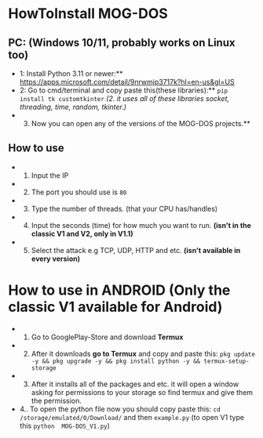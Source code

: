 # HowToInstall MOG-DOS

## PC: (Windows 10/11, probably works on Linux too)
- 1: Install Python 3.11 or newer:** https://apps.microsoft.com/detail/9nrwmjp3717k?hl=en-us&gl=US
- 2: Go to cmd/terminal and copy paste this(these libraries):** ``pip install tk customtkinter``
*(2. it uses all of these libraries socket, threading, time, random, tkinter.)*
- 3. Now you can open any of the versions of the MOG-DOS projects.**

## How to use
- 1. Input the IP
- 2. The port you should use is ``80``
- 3. Type the number of threads. (that your CPU has/handles)
- 4. Input the seconds (time) for how much you want to run. **(isn't in the classic V1 and V2, only in V1.1)**
- 5. Select the attack e.g TCP, UDP, HTTP and etc. **(isn't available in every version)**

# How to use in ANDROID (Only the classic V1 available for Android)
- 1. Go to GooglePlay-Store and download **Termux**
- 2. After it downloads **go to Termux** and copy and paste this: ``pkg update -y && pkg upgrade -y && pkg install python -y && termux-setup-storage``
- 3. After it installs all of the packages and etc. it will open a window asking for permissions to your storage so find termux and give them the permission.
- 4.. To open the python file now you should copy paste this: ``cd /storage/emulated/0/Download/`` and then ``example.py`` (to open V1 type this ``python  MOG-DOS_V1.py``)
